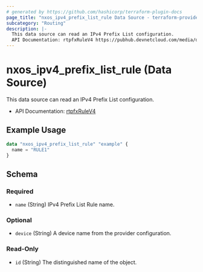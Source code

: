 ```yaml
---
# generated by https://github.com/hashicorp/terraform-plugin-docs
page_title: "nxos_ipv4_prefix_list_rule Data Source - terraform-provider-nxos"
subcategory: "Routing"
description: |-
  This data source can read an IPv4 Prefix List configuration.
  API Documentation: rtpfxRuleV4 https://pubhub.devnetcloud.com/media/dme-docs-10-2-2/docs/Routing%20and%20Forwarding/rtpfx:RuleV4/
---
```


# nxos_ipv4_prefix_list_rule (Data Source)

This data source can read an IPv4 Prefix List configuration.

- API Documentation: [rtpfxRuleV4](https://pubhub.devnetcloud.com/media/dme-docs-10-2-2/docs/Routing%20and%20Forwarding/rtpfx:RuleV4/)

## Example Usage

```terraform
data "nxos_ipv4_prefix_list_rule" "example" {
  name = "RULE1"
}
```

<!-- schema generated by tfplugindocs -->
## Schema

### Required

- `name` (String) IPv4 Prefix List Rule name.

### Optional

- `device` (String) A device name from the provider configuration.

### Read-Only

- `id` (String) The distinguished name of the object.
